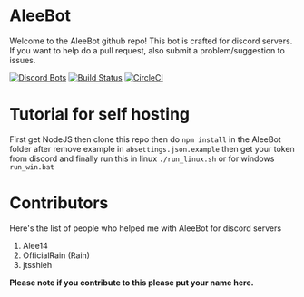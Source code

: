 # AleeBot
Welcome to the AleeBot github repo! This bot is crafted for discord servers.
If you want to help do a pull request, also submit a problem/suggestion to issues.

[![Discord Bots](https://discordbots.org/api/widget/status/282547024547545109.svg)](https://discordbots.org/bot/282547024547545109) [![Build Status](https://travis-ci.org/AleeCorp/AleeBot.svg?branch=master)](https://travis-ci.org/AleeCorp/AleeBot) [![CircleCI](https://circleci.com/gh/AleeCorp/AleeBot.svg?style=svg)](https://circleci.com/gh/AleeCorp/AleeBot)

# Tutorial for self hosting

First get NodeJS then clone this repo then do `npm install` in the AleeBot folder after remove example in `absettings.json.example` then get your token from discord and finally run this in linux `./run_linux.sh` or for windows `run_win.bat`

# Contributors
Here's the list of people who helped me with AleeBot for discord servers
1. Alee14
2. OfficialRain (Rain)
3. jtsshieh

**Please note if you contribute to this please put your name here.**
